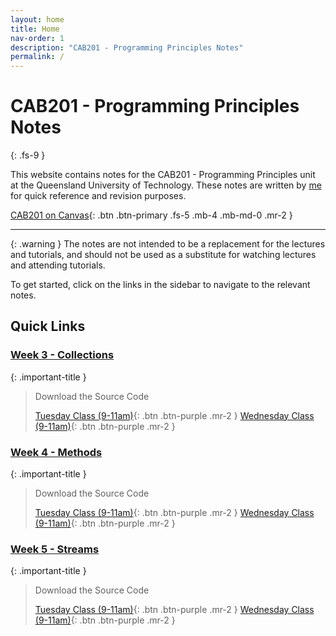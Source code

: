 ```yaml
---
layout: home
title: Home
nav-order: 1
description: "CAB201 - Programming Principles Notes"
permalink: /
---
```


# CAB201 - Programming Principles Notes
{: .fs-9 }

This website contains notes for the CAB201 - Programming Principles unit at the Queensland University of Technology. These notes are written by [me](https://github.com/autumnssuns) for quick reference and revision purposes.

[CAB201 on Canvas](https://canvas.qut.edu.au/courses/2646/modules){: .btn .btn-primary .fs-5 .mb-4 .mb-md-0 .mr-2 }

---

{: .warning }
The notes are not intended to be a replacement for the lectures and tutorials, and should not be used as a substitute for watching lectures and attending tutorials.

To get started, click on the links in the sidebar to navigate to the relevant notes.

## Quick Links

### [Week 3 - Collections](./weekly-content/week-3)

{: .important-title }
> Download the Source Code
> 
> [Tuesday Class (9-11am)](https://github.com/cab201/prac-03/archive/23se1-tue-9.zip){: .btn .btn-purple .mr-2 }
> [Wednesday Class (9-11am)](https://github.com/cab201/prac-03/archive/23se1-wed-9.zip){: .btn .btn-purple .mr-2 }


### [Week 4 - Methods](./weekly-content/week-4)

{: .important-title }
> Download the Source Code
> 
> [Tuesday Class (9-11am)](https://github.com/cab201/prac-04/archive/23se1-tue-9.zip){: .btn .btn-purple .mr-2 }
> [Wednesday Class (9-11am)](https://github.com/cab201/prac-04/archive/23se1-wed-9.zip){: .btn .btn-purple .mr-2 }

### [Week 5 - Streams](./weekly-content/week-5)

{: .important-title }
> Download the Source Code
>
> [Tuesday Class (9-11am)](https://github.com/cab201/prac-05/archive/23se1-tue-9.zip){: .btn .btn-purple .mr-2 }
> [Wednesday Class (9-11am)](https://github.com/cab201/prac-05/archive/23se1-wed-9.zip){: .btn .btn-purple .mr-2 }